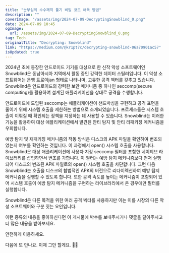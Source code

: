 ```yaml
---
title: "눈부심의 수수께끼 풀기 비밀 코드 해독 방법"
description: ""
coverImage: "/assets/img/2024-07-09-DecryptingSnowblind_0.png"
date: 2024-07-09 10:45
ogImage:
  url: /assets/img/2024-07-09-DecryptingSnowblind_0.png
tag: Tech
originalTitle: "Decrypting: Snowblind"
link: "https://medium.com/@kr1pt7c/decrypting-snowblind-06a70901ac57"
isUpdated: true
---
```


2024년 초에 등장한 안드로이드 기기를 대상으로 한 신작 악성 소프트웨어인 Snowblind은 동남아시아 지역에서 활동 중인 강력한 데이터 스틸러입니다. 이 악성 소프트웨어는 은행 트로이jan 형태로 나타나며, 고유한 공격 벡터를 갖추고 있습니다. Snowblind은 안드로이드의 강력한 보안 메커니즘 중 하나인 seccomp(secure computing)를 활용하여 설계된 애플리케이션을 상대로 공격을 수행합니다.

안드로이드에 도입된 seccomp는 애플리케이션이 샌드박싱을 구현하고 공격 표면을 줄이기 위해 시스템 호출을 제한하는 방법으로 소개되었습니다. 프로세스들은 시스템 호출이 이뤄질 때 확인되는 정책을 지정하는 데 사용할 수 있습니다. Snowblind는 이러한 기능을 활용하여 대상 애플리케이션에서 발견된 안티 탐지 및 안티 리패키징 메커니즘을 우회합니다.

<div class="content-ad"></div>

예방 탐지 및 재패키징 메커니즘의 작동 방식은 디스크의 APK 파일을 확인하여 변조되었는지 여부를 확인하는 것입니다. 이 과정에서 open() 시스템 호출을 사용합니다. Snowblind은 대상 애플리케이션에 사용자 지정 seccomp 필터를 포함한 네이티브 라이브러리를 삽입하면서 변조를 가합니다. 이 필터는 예방 탐지 메커니즘보다 먼저 실행되어 디스크의 변조된 APK 파일로의 open() 시스템 호출을 차단합니다. 그런 다음 Snowblind는 호출을 디스크의 합법적인 APK의 버전으로 리다이렉션하여 예방 탐지 메커니즘을 실행할 수 있도록 합니다. 또한 공격 속도를 높이는 메커니즘이 포함되어 있어 시스템 호출이 예방 탐지 메커니즘을 구현하는 라이브러리에서 온 경우에만 필터를 실행합니다.

Snowblind은 다른 목적을 위한 여러 공격 벡터를 사용하지만 이는 이를 시장의 다른 악성 소프트웨어와 구분 짓는 요인입니다.

이런 종류의 내용을 좋아하신다면 이 게시물에 박수를 보내주시거나 댓글을 달아주시고 더 많은 내용을 받아보세요.

안전하게 이용하세요.

<div class="content-ad"></div>

다음에 또 만나요. 이제 그만 할게요. 🌟✨
